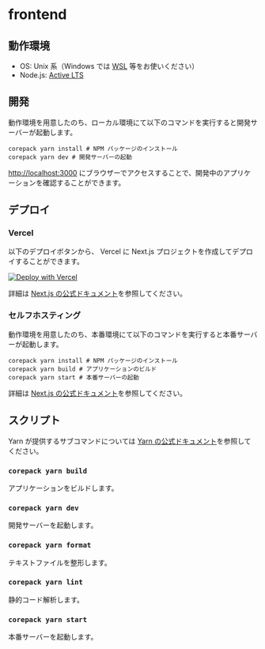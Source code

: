 # frontend

## 動作環境

- OS: Unix 系（Windows では [WSL](https://docs.microsoft.com/ja-jp/windows/wsl/install) 等をお使いください）
- Node.js: [Active LTS](https://nodejs.org/en/about/releases/)

## 開発

動作環境を用意したのち、ローカル環境にて以下のコマンドを実行すると開発サーバーが起動します。

```shell
corepack yarn install # NPM パッケージのインストール
corepack yarn dev # 開発サーバーの起動
```

[http://localhost:3000](http://localhost:3000) にブラウザーでアクセスすることで、開発中のアプリケーションを確認することができます。

## デプロイ

### Vercel

以下のデプロイボタンから、 Vercel に Next.js プロジェクトを作成してデプロイすることができます。

[![Deploy with Vercel](https://vercel.com/button)](https://vercel.com/new/clone?repository-url=https%3A%2F%2Fgithub.com%2Fnpocccties%2Fchiloportal%2Ftree%2Fmain%2Ffrontend)

詳細は [Next.js の公式ドキュメント](https://nextjs.org/docs/deployment#managed-nextjs-with-vercel)を参照してください。

### セルフホスティング

動作環境を用意したのち、本番環境にて以下のコマンドを実行すると本番サーバーが起動します。

```shell
corepack yarn install # NPM パッケージのインストール
corepack yarn build # アプリケーションのビルド
corepack yarn start # 本番サーバーの起動
```

詳細は [Next.js の公式ドキュメント](https://nextjs.org/docs/deployment#self-hosting)を参照してください。

## スクリプト

Yarn が提供するサブコマンドについては [Yarn の公式ドキュメント](https://yarnpkg.com/cli)を参照してください。

### `corepack yarn build`

アプリケーションをビルドします。

### `corepack yarn dev`

開発サーバーを起動します。

### `corepack yarn format`

テキストファイルを整形します。

### `corepack yarn lint`

静的コード解析します。

### `corepack yarn start`

本番サーバーを起動します。
